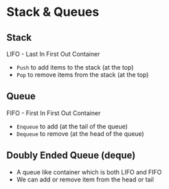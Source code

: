 # Stack & Queues

## Stack
LIFO - Last In First Out Container
- `Push` to add items to the stack (at the top)
- `Pop` to remove items from the stack (at the top)

## Queue
FIFO - First In First Out Container
- `Enqueue` to add (at the tail of the queue)
- `Dequeue` to remove (at the head of the queue)

## Doubly Ended Queue (deque)
- A queue like container which is both LIFO and FIFO
- We can add or remove item from the head or tail
